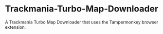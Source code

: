 # Trackmania-Turbo-Map-Downloader
A Trackmania Turbo Map Downloader that uses the Tampermonkey browser extension.

